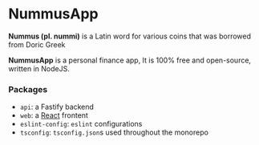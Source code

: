 # NummusApp

**Nummus (pl. nummi)** is a Latin word for various coins that was borrowed from Doric Greek

**NummusApp** is a personal finance app, It is 100% free and open-source, written in NodeJS.

### Packages

- `api`: a Fastify backend
- `web`: a [React](https://react.dev/) frontent
- `eslint-config`: `eslint` configurations
- `tsconfig`: `tsconfig.json`s used throughout the monorepo
